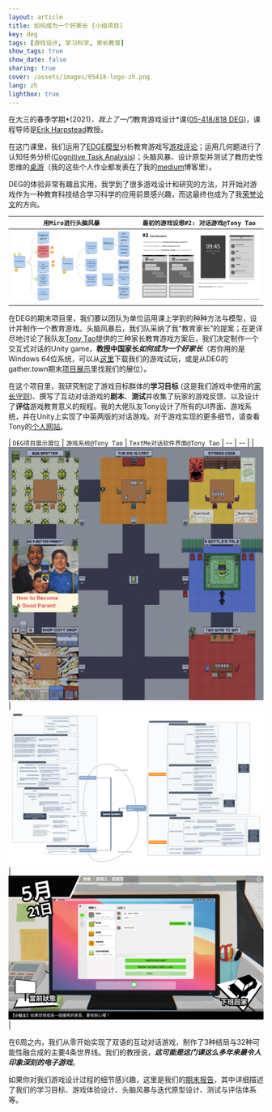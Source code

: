```yaml
---
layout: article
title: 如何成为一个好家长 [小组项目] 
key: deg
tags: [游戏设计, 学习科学, 家长教育]
show_tags: true
show_date: false
sharing: true
cover: /assets/images/05418-logo-zh.png
lang: zh
lightbox: true
---
```


在大三的春季学期*(2021)*，我上了一门*教育游戏设计*课([05-418/818 DEG][05418])，课程导师是[Erik Harpstead]教授。

<!--more-->

在这门课里，我们运用了[EDGE模型][EDGE framework]分析教育游戏写[游戏评论][critique blogs]；运用几何题进行了认知任务分析([Cognitive Task Analysis][CTA])；头脑风暴、设计原型并测试了教历史性思维的[桌游][board games]（我的这些个人作业都发表在了我的[medium]博客里）。

DEG的体验非常有趣且实用，我学到了很多游戏设计和研究的方法，并开始对游戏作为一种教育科技结合学习科学的应用前景感兴趣，而这最终也成为了我[荣誉论文][honor thesis]的方向。

| `用Miro进行头脑风暴` | `最初的游戏设想#2: 对话游戏@Tony Tao` |
| -- | -- |
|![](/assets/images/05418-brainstorm.png)|![](/assets/images/05418-chat.png)|

在DEG的期末项目里，我们要以团队为单位运用课上学到的种种方法与模型，设计并制作一个教育游戏。头脑风暴后，我们队采纳了我“教育家长”的提案；在更详尽地讨论了我队友[Tony Tao]提供的三种家长教育游戏方案后，我们决定制作一个交互式对话的Unity game，**教授中国家长*如何成为一个好家长***（若你用的是Windows 64位系统，可以从[这里][game]下载我们的游戏试玩，或是从DEG的gather.town期末[项目展示][showcase]里找我们的展位）。

在这个项目里，我研究制定了游戏目标群体的**学习目标** (这是我们游戏中使用的[家长守则][parent guide])、撰写了互动对话游戏的**剧本**、**测试**并收集了玩家的游戏反馈、以及设计了**评估**游戏教育意义的规程。我的大佬队友Tony设计了所有的UI界面、游戏系统，并在Unity上实现了中英两版的对话游戏。对于游戏实现的更多细节，请查看Tony的[个人网站][Tony Tao]。

| `DEG项目展示展位` | `游戏系统@Tony Tao` | `TextMe对话软件界面@Tony Tao`
| -- | -- |
|![](/assets/images/05418-showcase.png)|![](/assets/images/05418-system.png)|![](/assets/images/05418-interface.png)|

在6周之内，我们从零开始实现了双语的互动对话游戏，制作了3种结局与32种可能性融合成的主要4条世界线。我们的教授说，***这可能是这门课这么多年来最令人印象深刻的电子游戏***。

如果你对我们游戏设计过程的细节感兴趣，这里是我们的[期末报告][final writeup]，其中详细描述了我们的学习目标、游戏体验设计、头脑风暴与迭代原型设计、测试与评估体系等。

[Erik Harpstead]: http://www.erikharpstead.net/
[05418]: https://www.hcii.cmu.edu/courses/design-educational-games

[EDGE framework]: https://ieeexplore.ieee.org/abstract/document/5463744
[showcase]: http://edugames.design/showcase2021
[medium]: https://qianouma.medium.com/
[critique blogs]: https://qianouma.medium.com/game-critique-04-notes-on-blindness-vr-eca67609a2ba
[CTA]: https://qianouma.medium.com/cognitive-task-analysis-01-geometry-task-af1e7dab83d5
[board games]: https://qianouma.medium.com/prototyping-playtesting-01-higher-order-historical-concepts-52c3d58bfb
[game]: https://docs.google.com/document/d/1dwowf8ZdZaEbiPZzgbY28_H0yTDUXd22ls8gNtyX0dQ/edit?usp=sharing
[honor thesis]: /en_research/1-honor.html
[parent guide]: /assets/DEG_Parent_Dos_Don'ts.pdf
[final writeup]: /assets/DEG_Final_Report.pdf
[Tony Tao]: https://www.taotamago.com/howtobeagoodparent